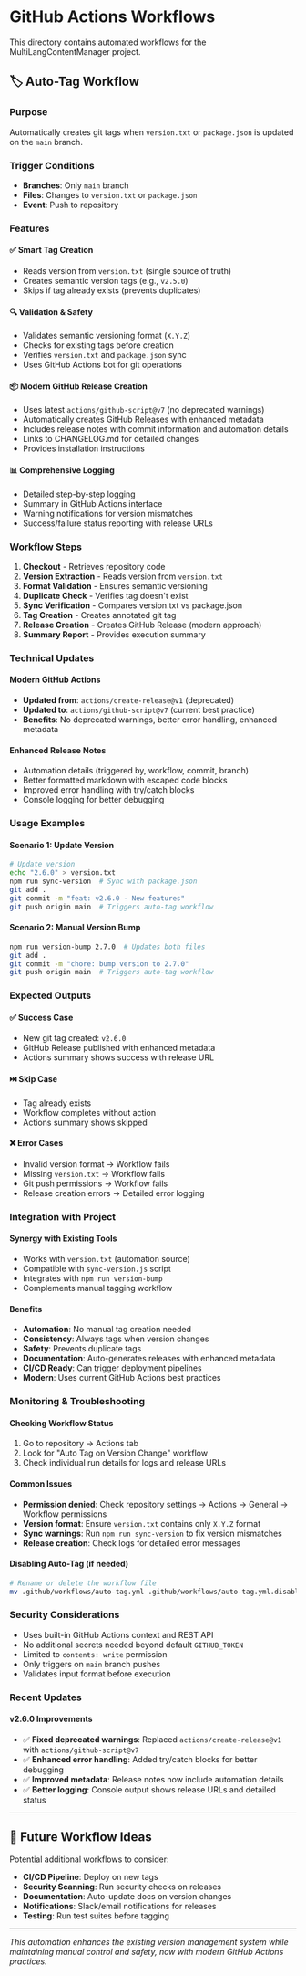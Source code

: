 # GitHub Actions Workflows

This directory contains automated workflows for the MultiLangContentManager project.

## 🏷️ Auto-Tag Workflow

### Purpose
Automatically creates git tags when `version.txt` or `package.json` is updated on the `main` branch.

### Trigger Conditions
- **Branches**: Only `main` branch
- **Files**: Changes to `version.txt` or `package.json`
- **Event**: Push to repository

### Features

#### ✅ **Smart Tag Creation**
- Reads version from `version.txt` (single source of truth)
- Creates semantic version tags (e.g., `v2.5.0`)
- Skips if tag already exists (prevents duplicates)

#### 🔍 **Validation & Safety**
- Validates semantic versioning format (`X.Y.Z`)
- Checks for existing tags before creation
- Verifies `version.txt` and `package.json` sync
- Uses GitHub Actions bot for git operations

#### 📦 **Modern GitHub Release Creation**
- Uses latest `actions/github-script@v7` (no deprecated warnings)
- Automatically creates GitHub Releases with enhanced metadata
- Includes release notes with commit information and automation details
- Links to CHANGELOG.md for detailed changes
- Provides installation instructions

#### 📊 **Comprehensive Logging**
- Detailed step-by-step logging
- Summary in GitHub Actions interface
- Warning notifications for version mismatches
- Success/failure status reporting with release URLs

### Workflow Steps

1. **Checkout** - Retrieves repository code
2. **Version Extraction** - Reads version from `version.txt`
3. **Format Validation** - Ensures semantic versioning
4. **Duplicate Check** - Verifies tag doesn't exist
5. **Sync Verification** - Compares version.txt vs package.json
6. **Tag Creation** - Creates annotated git tag
7. **Release Creation** - Creates GitHub Release (modern approach)
8. **Summary Report** - Provides execution summary

### Technical Updates

#### **Modern GitHub Actions**
- **Updated from**: `actions/create-release@v1` (deprecated)
- **Updated to**: `actions/github-script@v7` (current best practice)
- **Benefits**: No deprecated warnings, better error handling, enhanced metadata

#### **Enhanced Release Notes**
- Automation details (triggered by, workflow, commit, branch)
- Better formatted markdown with escaped code blocks
- Improved error handling with try/catch blocks
- Console logging for better debugging

### Usage Examples

#### Scenario 1: Update Version
```bash
# Update version
echo "2.6.0" > version.txt
npm run sync-version  # Sync with package.json
git add .
git commit -m "feat: v2.6.0 - New features"
git push origin main  # Triggers auto-tag workflow
```

#### Scenario 2: Manual Version Bump
```bash
npm run version-bump 2.7.0  # Updates both files
git add .
git commit -m "chore: bump version to 2.7.0"
git push origin main  # Triggers auto-tag workflow
```

### Expected Outputs

#### ✅ **Success Case**
- New git tag created: `v2.6.0`
- GitHub Release published with enhanced metadata
- Actions summary shows success with release URL

#### ⏭️ **Skip Case**
- Tag already exists
- Workflow completes without action
- Actions summary shows skipped

#### ❌ **Error Cases**
- Invalid version format → Workflow fails
- Missing `version.txt` → Workflow fails
- Git push permissions → Workflow fails
- Release creation errors → Detailed error logging

### Integration with Project

#### **Synergy with Existing Tools**
- Works with `version.txt` (automation source)
- Compatible with `sync-version.js` script
- Integrates with `npm run version-bump`
- Complements manual tagging workflow

#### **Benefits**
- **Automation**: No manual tag creation needed
- **Consistency**: Always tags when version changes
- **Safety**: Prevents duplicate tags
- **Documentation**: Auto-generates releases with enhanced metadata
- **CI/CD Ready**: Can trigger deployment pipelines
- **Modern**: Uses current GitHub Actions best practices

### Monitoring & Troubleshooting

#### **Checking Workflow Status**
1. Go to repository → Actions tab
2. Look for "Auto Tag on Version Change" workflow
3. Check individual run details for logs and release URLs

#### **Common Issues**
- **Permission denied**: Check repository settings → Actions → General → Workflow permissions
- **Version format**: Ensure `version.txt` contains only `X.Y.Z` format
- **Sync warnings**: Run `npm run sync-version` to fix version mismatches
- **Release creation**: Check logs for detailed error messages

#### **Disabling Auto-Tag** (if needed)
```bash
# Rename or delete the workflow file
mv .github/workflows/auto-tag.yml .github/workflows/auto-tag.yml.disabled
```

### Security Considerations
- Uses built-in GitHub Actions context and REST API
- No additional secrets needed beyond default `GITHUB_TOKEN`
- Limited to `contents: write` permission
- Only triggers on `main` branch pushes
- Validates input format before execution

### Recent Updates

#### **v2.6.0 Improvements**
- ✅ **Fixed deprecated warnings**: Replaced `actions/create-release@v1` with `actions/github-script@v7`
- ✅ **Enhanced error handling**: Added try/catch blocks for better debugging
- ✅ **Improved metadata**: Release notes now include automation details
- ✅ **Better logging**: Console output shows release URLs and detailed status

---

## 🔄 Future Workflow Ideas

Potential additional workflows to consider:

- **CI/CD Pipeline**: Deploy on new tags
- **Security Scanning**: Run security checks on releases
- **Documentation**: Auto-update docs on version changes
- **Notifications**: Slack/email notifications for releases
- **Testing**: Run test suites before tagging

---

*This automation enhances the existing version management system while maintaining manual control and safety, now with modern GitHub Actions practices.*